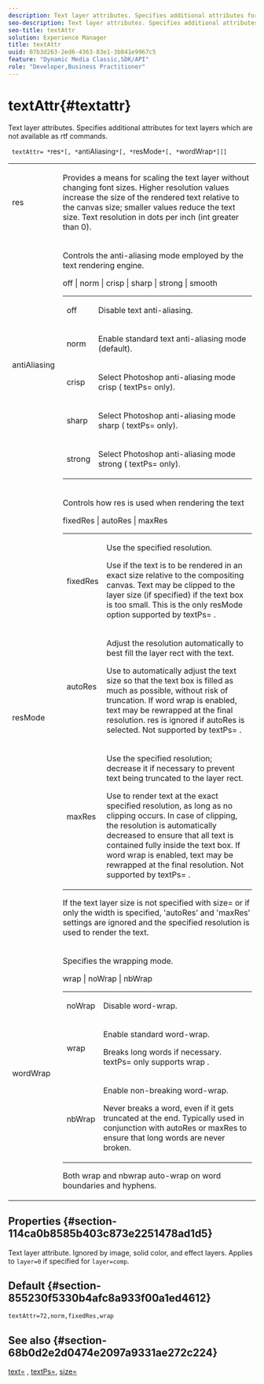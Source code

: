 ```yaml
---
description: Text layer attributes. Specifies additional attributes for text layers which are not available as rtf commands.
seo-description: Text layer attributes. Specifies additional attributes for text layers which are not available as rtf commands.
seo-title: textAttr
solution: Experience Manager
title: textAttr
uuid: 07b3d263-2ed6-4363-83e1-3b841e9967c5
feature: "Dynamic Media Classic,SDK/API"
role: "Developer,Business Practitioner"
---
```


# textAttr{#textattr}

Text layer attributes. Specifies additional attributes for text layers which are not available as rtf commands.

 ` textAttr= *`res`*[, *`antiAliasing`*[, *`resMode`*[, *`wordWrap`*]]]`

<table id="simpletable_0072BF7DF52B4959A14EDEF60A6EBDEE"> 
 <tr class="strow"> 
  <td class="stentry"> <p> <span class="codeph"> <span class="varname"> res </span> </span> </p> </td> 
  <td class="stentry"> <p>Provides a means for scaling the text layer without changing font sizes. Higher resolution values increase the size of the rendered text relative to the canvas size; smaller values reduce the text size. Text resolution in dots per inch (int greater than 0). </p> </td> 
 </tr> 
 <tr class="strow"> 
  <td class="stentry"> <p> <span class="codeph"> <span class="varname"> antiAliasing </span> </span> </p> </td> 
  <td class="stentry"> <p>Controls the anti-aliasing mode employed by the text rendering engine. </p> <p> <span class="codeph"> off | norm | crisp | sharp | strong | smooth </span> </p> <p> 
    <table id="simpletable_AE2331118FCA4BC7877233E287CED6A4"> 
     <tr class="strow"> 
      <td class="stentry"> <p> <span class="codeph"> off </span> </p> </td> 
      <td class="stentry"> <p>Disable text anti-aliasing. </p> </td> 
     </tr> 
     <tr class="strow"> 
      <td class="stentry"> <p> <span class="codeph"> norm </span> </p> </td> 
      <td class="stentry"> <p>Enable standard text anti-aliasing mode (default). </p> </td> 
     </tr> 
     <tr class="strow"> 
      <td class="stentry"> <p> <span class="codeph"> crisp </span> </p> </td> 
      <td class="stentry"> <p>Select Photoshop anti-aliasing mode <span class="codeph"> crisp </span> ( <span class="codeph"> textPs= </span> only). </p> </td> 
     </tr> 
     <tr class="strow"> 
      <td class="stentry"> <p> <span class="codeph"> sharp </span> </p> </td> 
      <td class="stentry"> <p>Select Photoshop anti-aliasing mode <span class="codeph"> sharp </span> ( <span class="codeph"> textPs= </span> only). </p> </td> 
     </tr> 
     <tr class="strow"> 
      <td class="stentry"> <p> <span class="codeph"> strong </span> </p> </td> 
      <td class="stentry"> <p>Select Photoshop anti-aliasing mode <span class="codeph"> strong </span> ( <span class="codeph"> textPs= </span> only). </p> </td> 
     </tr> 
    </table> </p> </td> 
 </tr> 
 <tr class="strow"> 
  <td class="stentry"> <p> <span class="codeph"> <span class="varname"> resMode </span> </span> </p> </td> 
  <td class="stentry"> <p>Controls how res is used when rendering the text </p> <p> <span class="codeph"> fixedRes | autoRes | maxRes </span> </p> <p> 
    <table id="simpletable_2CFC06DB37154C7C92614FDF7A818DB5"> 
     <tr class="strow"> 
      <td class="stentry"> <p> <span class="codeph"> fixedRes </span> </p> </td> 
      <td class="stentry"> <p>Use the specified resolution. </p> <p>Use if the text is to be rendered in an exact size relative to the compositing canvas. Text may be clipped to the layer size (if specified) if the text box is too small. This is the only <span class="varname"> resMode </span> option supported by <span class="codeph"> textPs= </span>. </p> </td> 
     </tr> 
     <tr class="strow"> 
      <td class="stentry"> <p> <span class="codeph"> autoRes </span> </p> </td> 
      <td class="stentry"> <p>Adjust the resolution automatically to best fill the layer rect with the text. </p> <p>Use to automatically adjust the text size so that the text box is filled as much as possible, without risk of truncation. If word wrap is enabled, text may be rewrapped at the final resolution. <span class="varname"> res </span> is ignored if <span class="codeph"> autoRes </span> is selected. Not supported by <span class="codeph"> textPs= </span>. </p> </td> 
     </tr> 
     <tr class="strow"> 
      <td class="stentry"> <p> <span class="codeph"> maxRes </span> </p> </td> 
      <td class="stentry"> <p>Use the specified resolution; decrease it if necessary to prevent text being truncated to the layer rect. </p> <p>Use to render text at the exact specified resolution, as long as no clipping occurs. In case of clipping, the resolution is automatically decreased to ensure that all text is contained fully inside the text box. If word wrap is enabled, text may be rewrapped at the final resolution. Not supported by <span class="codeph"> textPs= </span>. </p> </td> 
     </tr> 
    </table> </p> <p>If the text layer size is not specified with size= or if only the width is specified, 'autoRes' and 'maxRes' settings are ignored and the specified resolution is used to render the text. </p> </td> 
 </tr> 
 <tr class="strow"> 
  <td class="stentry"> <p> <span class="codeph"> <span class="varname"> wordWrap </span> </span> </p> </td> 
  <td class="stentry"> <p>Specifies the wrapping mode. </p> <p> <span class="codeph"> wrap | noWrap | nbWrap </span> </p> <p> 
    <table id="simpletable_FF2510E029EC41E29BC30D9FC2923EA3"> 
     <tr class="strow"> 
      <td class="stentry"> <p> <span class="codeph"> noWrap </span> </p> </td> 
      <td class="stentry"> <p>Disable word-wrap. </p> </td> 
     </tr> 
     <tr class="strow"> 
      <td class="stentry"> <p> <span class="codeph"> wrap </span> </p> </td> 
      <td class="stentry"> <p>Enable standard word-wrap. </p> <p>Breaks long words if necessary. <span class="codeph"> textPs= </span> only supports <span class="codeph"> wrap </span>. </p> </td> 
     </tr> 
     <tr class="strow"> 
      <td class="stentry"> <p> <span class="codeph"> nbWrap </span> </p> </td> 
      <td class="stentry"> <p>Enable non-breaking word-wrap. </p> <p>Never breaks a word, even if it gets truncated at the end. Typically used in conjunction with <span class="codeph"> autoRes </span> or <span class="codeph"> maxRes </span> to ensure that long words are never broken. </p> </td> 
     </tr> 
    </table> </p> <p>Both <span class="codeph"> wrap </span> and <span class="codeph"> nbwrap </span> auto-wrap on word boundaries and hyphens. </p> </td> 
 </tr> 
</table>

## Properties {#section-114ca0b8585b403c873e2251478ad1d5}

Text layer attribute. Ignored by image, solid color, and effect layers. Applies to `layer=0` if specified for `layer=comp`.

## Default {#section-855230f5330b4afc8a933f00a1ed4612}

`textAttr=72,norm,fixedRes,wrap`

## See also {#section-68b0d2e2d0474e2097a9331ae272c224}

[text=](../../../../../is-api/http-ref/image-serving-api-ref/c-http-protocol-reference/c-command-reference/r-text.md#reference-84634052e48548539a1ef63cbe41f22f) , [textPs=](../../../../../is-api/http-ref/image-serving-api-ref/c-http-protocol-reference/c-command-reference/r-textps.md#reference-4209a2a6169f44278da2647cfb0cd767), [size=](../../../../../is-api/http-ref/image-serving-api-ref/c-http-protocol-reference/c-data-types/r-size.md#reference-04d383f32c7b4003bed9978cb854747b) 
